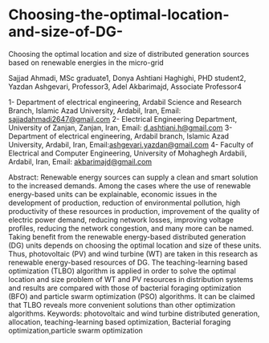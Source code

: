 # Choosing-the-optimal-location-and-size-of-DG-
Choosing the optimal location and size of distributed generation sources based on renewable energies in the micro-grid

Sajjad Ahmadi, MSc graduate1, Donya Ashtiani Haghighi, PHD student2, Yazdan Ashgevari, Professor3, Adel Akbarimajd, Associate Professor4

1- Department of electrical engineering, Ardabil Science and Research Branch, Islamic Azad University, Ardabil, Iran, 
Email: sajjadahmadi2647@gmail.com
2- Electrical Engineering Department, University of Zanjan, Zanjan, Iran, Email: d.ashtiani.h@gmail.com
3- Department of electrical engineering, Ardabil branch, Islamic Azad University, Ardabil, Iran, Email:ashgevari.yazdan@gmail.com
4- Faculty of Electrical and Computer Engineering, University of Mohaghegh Ardabili, Ardabil, Iran, Email: akbarimajd@gmail.com

Abstract: Renewable energy sources can supply a clean and smart solution to the increased demands. Among the cases where 
the use of renewable energy-based units can be explainable, economic issues in the development of production, reduction of environmental 
pollution, high productivity of these resources in production, improvement of the quality of electric power demand, reducing network 
losses, improving voltage profiles, reducing the network congestion, and many more can be named. Taking benefit from the renewable 
energy-based distributed generation (DG) units depends on choosing the optimal location and size of these units. Thus, photovoltaic (PV) 
and wind turbine (WT) are taken in this research as renewable energy-based resources of DG. The teaching-learning based optimization (TLBO) 
algorithm is applied in order to solve the optimal location and size problem of WT and PV resources in distribution systems and results are 
compared with those of bacterial foraging optimization (BFO) and particle swarm optimization (PSO) algorithms. It can be claimed that TLBO 
reveals more convenient solutions than other optimization algorithms.
Keywords: photovoltaic and wind turbine distributed generation, allocation, teaching-learning based optimization, Bacterial foraging 
optimization,particle swarm optimization

